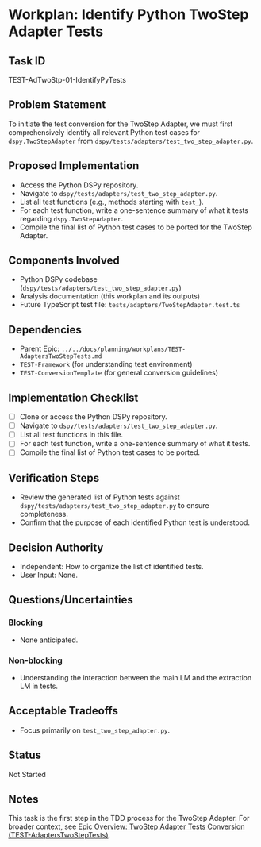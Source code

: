 # Workplan: Identify Python TwoStep Adapter Tests

## Task ID
TEST-AdTwoStp-01-IdentifyPyTests

## Problem Statement
To initiate the test conversion for the TwoStep Adapter, we must first comprehensively identify all relevant Python test cases for `dspy.TwoStepAdapter` from `dspy/tests/adapters/test_two_step_adapter.py`.

## Proposed Implementation
- Access the Python DSPy repository.
- Navigate to `dspy/tests/adapters/test_two_step_adapter.py`.
- List all test functions (e.g., methods starting with `test_`).
- For each test function, write a one-sentence summary of what it tests regarding `dspy.TwoStepAdapter`.
- Compile the final list of Python test cases to be ported for the TwoStep Adapter.

## Components Involved
- Python DSPy codebase (`dspy/tests/adapters/test_two_step_adapter.py`)
- Analysis documentation (this workplan and its outputs)
- Future TypeScript test file: `tests/adapters/TwoStepAdapter.test.ts`

## Dependencies
- Parent Epic: `../../docs/planning/workplans/TEST-AdaptersTwoStepTests.md`
- `TEST-Framework` (for understanding test environment)
- `TEST-ConversionTemplate` (for general conversion guidelines)

## Implementation Checklist
- [ ] Clone or access the Python DSPy repository.
- [ ] Navigate to `dspy/tests/adapters/test_two_step_adapter.py`.
- [ ] List all test functions in this file.
- [ ] For each test function, write a one-sentence summary of what it tests.
- [ ] Compile the final list of Python test cases to be ported.

## Verification Steps
- Review the generated list of Python tests against `dspy/tests/adapters/test_two_step_adapter.py` to ensure completeness.
- Confirm that the purpose of each identified Python test is understood.

## Decision Authority
- Independent: How to organize the list of identified tests.
- User Input: None.

## Questions/Uncertainties
### Blocking
- None anticipated.
### Non-blocking
- Understanding the interaction between the main LM and the extraction LM in tests.

## Acceptable Tradeoffs
- Focus primarily on `test_two_step_adapter.py`.

## Status
Not Started

## Notes
This task is the first step in the TDD process for the TwoStep Adapter.
For broader context, see [Epic Overview: TwoStep Adapter Tests Conversion (TEST-AdaptersTwoStepTests)](../../docs/planning/workplans/TEST-AdaptersTwoStepTests.md).